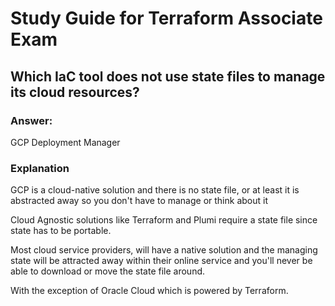 <h1>Study Guide for Terraform Associate Exam</h1>

<h2>Which IaC tool does not use state files to manage its cloud resources?</h2>

<h3>Answer:</h3> GCP Deployment Manager

<h3>Explanation</h3>

GCP is a cloud-native solution and there is no state file, or at least it is abstracted away so you don't have to manage or think about it

Cloud Agnostic solutions like Terraform and Plumi require a state file since state has to be portable.

Most cloud service providers, will have a native solution and the managing state will be attracted away within their online service and you'll never be able to download or move the state file around.

With the exception of Oracle Cloud which is powered by Terraform.




